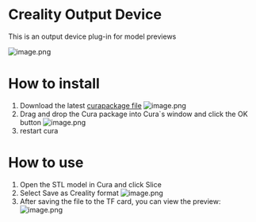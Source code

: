 Creality Output Device
=====================

This is an output device plug-in for model previews

![image.png](https://cdn.nlark.com/yuque/0/2021/png/22795356/1639548492881-1d3012d7-6164-420d-993d-c77fbced05c7.png#clientId=u57204282-6281-4&crop=0&crop=0&crop=1&crop=1&from=paste&height=480&id=u6aea2947&margin=%5Bobject%20Object%5D&name=image.png&originHeight=480&originWidth=270&originalType=binary&ratio=1&rotation=0&showTitle=false&size=171318&status=done&style=none&taskId=u0dcbbe93-b0dc-4468-b1cc-b5f2c36dc78&title=&width=270)

# How to install

1. Download the latest [curapackage file](https://github.com/crealitycloud/CrealityThumbnailPlugin/releases)
![image.png](https://cdn.nlark.com/yuque/0/2021/png/22795356/1639538803003-176f1ac7-5852-4107-8574-96f7909e4bd4.png#clientId=u2eed4c13-d33a-4&crop=0&crop=0&crop=1&crop=1&from=paste&height=535&id=ub5bec603&margin=%5Bobject%20Object%5D&name=image.png&originHeight=535&originWidth=1184&originalType=binary&ratio=1&rotation=0&showTitle=false&size=35736&status=done&style=none&taskId=u38c8bb42-2287-4657-921f-d180af605c4&title=&width=1184)
2. Drag and drop the Cura package into Cura`s window and click the OK button
![image.png](https://cdn.nlark.com/yuque/0/2021/png/22795356/1639546850782-1fca3aff-ff36-4323-98ec-ccb78aaba3d5.png#clientId=ue8ca2024-4847-4&crop=0&crop=0&crop=1&crop=1&from=drop&id=ube40a0e1&margin=%5Bobject%20Object%5D&name=image.png&originHeight=126&originWidth=377&originalType=binary&ratio=1&rotation=0&showTitle=false&size=9139&status=done&style=none&taskId=u3b8c42f7-a9c3-402f-a76e-bb426ee63eb&title=)
3. restart cura

# How to use

1. Open the STL model in Cura and click Slice
2. Select Save as Creality format
![image.png](https://cdn.nlark.com/yuque/0/2021/png/22795356/1639540560987-bfd3718a-c050-40d6-bafb-9bfae795c64f.png#clientId=u2eed4c13-d33a-4&crop=0&crop=0&crop=1&crop=1&from=drop&id=uda760507&margin=%5Bobject%20Object%5D&name=image.png&originHeight=122&originWidth=333&originalType=binary&ratio=1&rotation=0&showTitle=false&size=6004&status=done&style=none&taskId=u63be5ad8-aabf-4bd2-b076-96a8475c315&title=)
3. After saving the file to the TF card, you can view the preview:
![image.png](https://cdn.nlark.com/yuque/0/2021/png/22795356/1639548421171-99b811df-8518-46ca-8004-1345ba207a51.png#clientId=ue8ca2024-4847-4&crop=0&crop=0&crop=1&crop=1&from=paste&height=624&id=u991a79f3&margin=%5Bobject%20Object%5D&name=image.png&originHeight=624&originWidth=704&originalType=binary&ratio=1&rotation=0&showTitle=false&size=520631&status=done&style=none&taskId=uc634fa32-f9a0-498d-979d-a8efd7985e4&title=&width=704)


